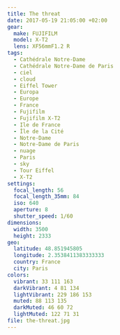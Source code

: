 ```yaml
---
title: The threat
date: 2017-05-19 21:05:00 +02:00
gear:
  make: FUJIFILM
  model: X-T2
  lens: XF56mmF1.2 R
tags:
  - Cathédrale Notre-Dame
  - Cathédrale Notre-Dame de Paris
  - ciel
  - cloud
  - Eiffel Tower
  - Europa
  - Europe
  - France
  - Fujifilm
  - Fujifilm X-T2
  - Ile de France
  - Île de la Cité
  - Notre-Dame
  - Notre-Dame de Paris
  - nuage
  - Paris
  - sky
  - Tour Eiffel
  - X-T2
settings:
  focal_length: 56
  focal_length_35mm: 84
  iso: 640
  aperture: 8
  shutter_speed: 1/60
dimensions:
  width: 3500
  height: 2333
geo:
  latitude: 48.851945805
  longitude: 2.3538411383333333
  country: France
  city: Paris
colors:
  vibrant: 33 111 163
  darkVibrant: 4 81 134
  lightVibrant: 229 186 153
  muted: 88 113 135
  darkMuted: 46 60 72
  lightMuted: 122 71 31
file: the-threat.jpg
---
```



